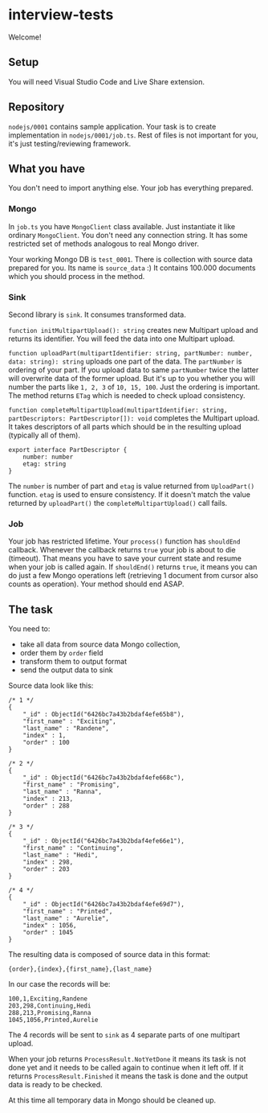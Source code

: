 # interview-tests
Welcome!

## Setup
You will need Visual Studio Code and Live Share extension.

## Repository
`nodejs/0001` contains sample application. Your task is to create implementation in `nodejs/0001/job.ts`. Rest of files is not important for you, it's just testing/reviewing framework.

## What you have
You don't need to import anything else. Your job has everything prepared.

### Mongo
In `job.ts` you have `MongoClient` class available. Just instantiate it like ordinary `MongoClient`. You don't need any connection string. It has some restricted set of methods analogous to real Mongo driver.

Your working Mongo DB is `test_0001`. There is collection with source data prepared for you. Its name is `source_data` :) It contains 100.000 documents which you should process in the method.

### Sink
Second library is `sink`. It consumes transformed data.

`function initMultipartUpload(): string` creates new Multipart upload and returns its identifier. You will feed the data into one Multipart upload.

`function uploadPart(multipartIdentifier: string, partNumber: number, data: string): string` uploads one part of the data. The `partNumber` is ordering of your part. If you upload data to same `partNumber` twice the latter will overwrite data of the former upload. But it's up to you whether you will number the parts like `1, 2, 3` of `10, 15, 100`. Just the ordering is important. The method returns `ETag` which is needed to check upload consistency.

`function completeMultipartUpload(multipartIdentifier: string, partDescriptors: PartDescriptor[]): void` completes the Multipart upload. It takes descriptors of all parts which should be in the resulting upload (typically all of them).

```
export interface PartDescriptor {
    number: number
    etag: string
}
```

The `number` is number of part and `etag` is value returned from `UploadPart()` function. `etag` is used to ensure consistency. If it doesn't match the value returned by `uploadPart()` the `completeMultipartUpload()` call fails.

### Job
Your job has restricted lifetime. Your `process()` function has `shouldEnd` callback. Whenever the callback returns `true` your job is about to die (timeout). That means you have to save your current state and resume when your job is called again. If `shouldEnd()` returns `true`, it means you can do just a few Mongo operations left (retrieving 1 document from cursor also counts as operation). Your method should end ASAP.

## The task
You need to:
* take all data from source data Mongo collection,
* order them by `order` field
* transform them to output format
* send the output data to sink

Source data look like this:
```
/* 1 */
{
    "_id" : ObjectId("6426bc7a43b2bdaf4efe65b8"),
    "first_name" : "Exciting",
    "last_name" : "Randene",
    "index" : 1,
    "order" : 100
}

/* 2 */
{
    "_id" : ObjectId("6426bc7a43b2bdaf4efe668c"),
    "first_name" : "Promising",
    "last_name" : "Ranna",
    "index" : 213,
    "order" : 288
}

/* 3 */
{
    "_id" : ObjectId("6426bc7a43b2bdaf4efe66e1"),
    "first_name" : "Continuing",
    "last_name" : "Hedi",
    "index" : 298,
    "order" : 203
}

/* 4 */
{
    "_id" : ObjectId("6426bc7a43b2bdaf4efe69d7"),
    "first_name" : "Printed",
    "last_name" : "Aurelie",
    "index" : 1056,
    "order" : 1045
}
```

The resulting data is composed of source data in this format:
```
{order},{index},{first_name},{last_name}
```

In our case the records will be:
```
100,1,Exciting,Randene
203,298,Continuing,Hedi
288,213,Promising,Ranna
1045,1056,Printed,Aurelie
```

The 4 records will be sent to `sink` as 4 separate parts of one multipart upload.

When your job returns `ProcessResult.NotYetDone` it means its task is not done yet and it needs to be called again to continue when it left off. If it returns `ProcessResult.Finished` it means the task is done and the output data is ready to be checked.

At this time all temporary data in Mongo should be cleaned up.
